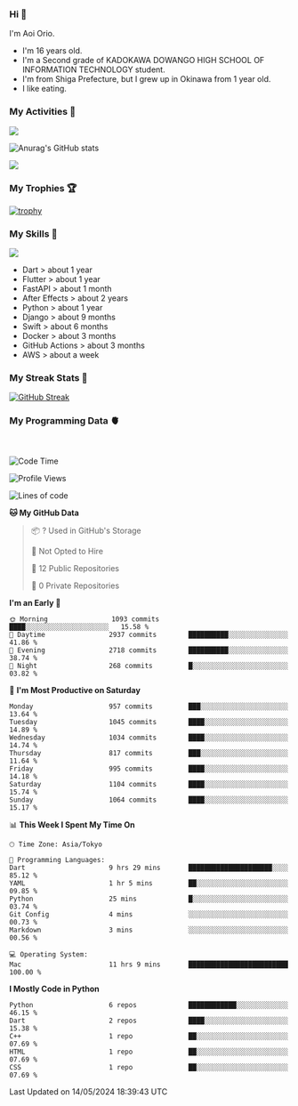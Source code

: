  ### Hi 🍳
I'm Aoi Orio.
- I'm 16 years old.
- I'm a Second grade of KADOKAWA DOWANGO HIGH SCHOOL OF INFORMATION TECHNOLOGY student.
- I'm from Shiga Prefecture, but I grew up in Okinawa from 1 year old.
- I like eating.
<!--
**aoiorio/aoiorio** is a ✨ _special_ ✨ repository because its `README.md` (this file) appears on your GitHub profile.

Here are some ideas to get you started:

- 🔭 I’m currently working on study everything...
- 🌱 I’m currently learning Flutter...
- 👯 I’m looking to collaborate on someone and everybody...
- 🤔  I eat sweet potato every after noon...
- 💬 Ask me about video edit ...
- 📫 How to reach me: I just talking about yogurt...
- 😄 Pronoun: please call me Aoi and my English name is Atom....
- 🫥 Favorite singer is Justin bieber and Lis Nas X....⏰
- 🍔 I like to eat sandwiches for lunch.
- 🌈 I'm so hungry.
- 🥪 I like to eat bread crusts.
- 🍩 My favorite food is 🍿, 🍞, 🍠, 🥞, 🍕, 🍫, 🍎, 🍬, 🧋, 🍣, 🥟 
- 🤩 I can do 🎬, 🏐, 🏓, 🏸, 🏊, 🏖️,
- 🍭 I want to 🏹, 💘, 🃏, 🏀, 🧩, 🎧, 💻, ☂️, 🐷, 🍞
- 🍕 I like 🍠, 🍿, 🍣, 🏐, 🎬, ✈️, 💻, 💰, ✏️, 🎂, 🥪, 🍙, ☕️, 🏓, 🎧, 🧩, 🏸, 🏖️, 🛏️, ❤️, 🃏, 🇺🇸, ●, 🧇 , 💽, 🍔, 🍙
- 🧋 I don't like 📲, ⏰, 🧭, ⏳, 🔪, 🪬, 🚰, 💊

- ⚡ Fun fact: power...
-->
<!-- - [![trophy](https://github-profile-trophy.vercel.app/?username=aoiorio=dark)](https://github.com/ryo-ma/github-profile-trophy)  -->

### My Activities 🫠
![](http://github-profile-summary-cards.vercel.app/api/cards/profile-details?username=aoiorio&theme=zenburn)


![Anurag's GitHub stats](https://github-readme-stats.vercel.app/api?username=aoiorio&show_icons=true&theme=dracula)

![](http://github-profile-summary-cards.vercel.app/api/cards/most-commit-language?username=aoiorio&theme=zenburn)

### My Trophies 🏆
[![trophy](https://github-profile-trophy.vercel.app/?username=aoiorio&theme=onedark)](https://github.com/ryo-ma/github-profile-trophy)

### My Skills 🔫


<a href="https://skillicons.dev">
  <img src="https://skillicons.dev/icons?i=dart,flutter,fastapi,ae,py,django,swift,docker,githubactions,aws" />
</a>

- Dart > about 1 year
- Flutter > about 1 year
- FastAPI > about 1 month
- After Effects > about 2 years
- Python > about 1 year
- Django > about 9 months
- Swift > about 6 months
- Docker > about 3 months
- GitHub Actions > about 3 months
- AWS > about a week

### My Streak Stats 🦄
[![GitHub Streak](http://github-readme-streak-stats.herokuapp.com?user=aoiorio&theme=dracula)](https://git.io/streak-stats)

### My Programming Data 🫀

<br>

<!--START_SECTION:waka-->
![Code Time](http://img.shields.io/badge/Code%20Time-6%20hrs%2037%20mins-blue)

![Profile Views](http://img.shields.io/badge/Profile%20Views-202-blue)

![Lines of code](https://img.shields.io/badge/From%20Hello%20World%20I%27ve%20Written-703.3%20thousand%20lines%20of%20code-blue)

**🐱 My GitHub Data** 

> 📦 ? Used in GitHub's Storage 
 > 
> 🚫 Not Opted to Hire
 > 
> 📜 12 Public Repositories 
 > 
> 🔑 0 Private Repositories 
 > 
**I'm an Early 🐤** 

```text
🌞 Morning                1093 commits        ████░░░░░░░░░░░░░░░░░░░░░   15.58 % 
🌆 Daytime                2937 commits        ██████████░░░░░░░░░░░░░░░   41.86 % 
🌃 Evening                2718 commits        ██████████░░░░░░░░░░░░░░░   38.74 % 
🌙 Night                  268 commits         █░░░░░░░░░░░░░░░░░░░░░░░░   03.82 % 
```
📅 **I'm Most Productive on Saturday** 

```text
Monday                   957 commits         ███░░░░░░░░░░░░░░░░░░░░░░   13.64 % 
Tuesday                  1045 commits        ████░░░░░░░░░░░░░░░░░░░░░   14.89 % 
Wednesday                1034 commits        ████░░░░░░░░░░░░░░░░░░░░░   14.74 % 
Thursday                 817 commits         ███░░░░░░░░░░░░░░░░░░░░░░   11.64 % 
Friday                   995 commits         ████░░░░░░░░░░░░░░░░░░░░░   14.18 % 
Saturday                 1104 commits        ████░░░░░░░░░░░░░░░░░░░░░   15.74 % 
Sunday                   1064 commits        ████░░░░░░░░░░░░░░░░░░░░░   15.17 % 
```


📊 **This Week I Spent My Time On** 

```text
🕑︎ Time Zone: Asia/Tokyo

💬 Programming Languages: 
Dart                     9 hrs 29 mins       █████████████████████░░░░   85.12 % 
YAML                     1 hr 5 mins         ██░░░░░░░░░░░░░░░░░░░░░░░   09.85 % 
Python                   25 mins             █░░░░░░░░░░░░░░░░░░░░░░░░   03.74 % 
Git Config               4 mins              ░░░░░░░░░░░░░░░░░░░░░░░░░   00.73 % 
Markdown                 3 mins              ░░░░░░░░░░░░░░░░░░░░░░░░░   00.56 % 

💻 Operating System: 
Mac                      11 hrs 9 mins       █████████████████████████   100.00 % 
```

**I Mostly Code in Python** 

```text
Python                   6 repos             ████████████░░░░░░░░░░░░░   46.15 % 
Dart                     2 repos             ████░░░░░░░░░░░░░░░░░░░░░   15.38 % 
C++                      1 repo              ██░░░░░░░░░░░░░░░░░░░░░░░   07.69 % 
HTML                     1 repo              ██░░░░░░░░░░░░░░░░░░░░░░░   07.69 % 
CSS                      1 repo              ██░░░░░░░░░░░░░░░░░░░░░░░   07.69 % 
```




 Last Updated on 14/05/2024 18:39:43 UTC
<!--END_SECTION:waka-->